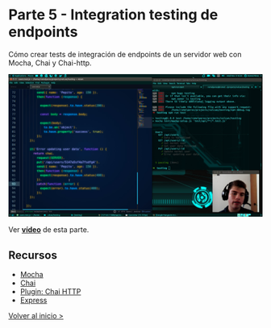 # Parte 5 - Integration testing de endpoints

Cómo crear tests de integración de endpoints de un servidor web con Mocha, Chai y Chai-http.

[![Tutorial de Karma](./wallpaper.png)](https://www.youtube.com/watch?v=pDlAEe10eIk&list=PLAIjpj9Un1BBA1y_6VQuVLEuJY8rMavRV&index=4)

Ver **[vídeo](https://www.youtube.com/watch?v=pDlAEe10eIk&list=PLAIjpj9Un1BBA1y_6VQuVLEuJY8rMavRV&index=4)** de esta parte.

## Recursos

- [Mocha](http://mochajs.org)
- [Chai](http://chaijs.com)
- [Plugin: Chai HTTP](http://chaijs.com/plugins/chai-http)
- [Express](http://expressjs.com)

[Volver al inicio >](../)
